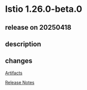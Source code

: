 # Istio 1.26.0-beta.0

## release on 20250418

## description

## changes

<a href="http://gcsweb.istio.io/gcs/istio-release/releases/1.26.0-beta.0/" rel="nofollow">Artifacts</a>

<a href="https://istio.io/news/releases/1.26.0-beta.x/announcing-1.26.0-beta.0/" rel="nofollow">Release Notes</a>

